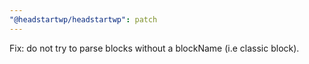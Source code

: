 ```yaml
---
"@headstartwp/headstartwp": patch
---
```


Fix: do not try to parse blocks without a blockName (i.e classic block).
